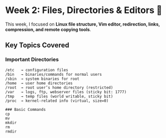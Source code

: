 # Week 2: Files, Directories & Editors 📂

This week, I focused on **Linux file structure, Vim editor, redirection, links, compression, and remote copying tools**.

## Key Topics Covered

### Important Directories
```text
/etc   → configuration files
/bin   → binaries/commands for normal users
/sbin  → system binaries for root
/home  → user home directories
/root  → root user’s home directory (restricted)
/var   → logs, ftp, webserver files (sticky bit: 1777)
/tmp   → temp files (world writable, sticky bit)
/proc  → kernel-related info (virtual, size=0)

### Basic Commands
cp
mv
mkdir
rm
rmdir
